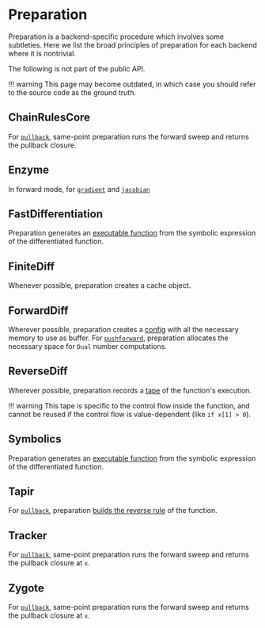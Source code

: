 # Preparation

Preparation is a backend-specific procedure which involves some subtleties.
Here we list the broad principles of preparation for each backend where it is nontrivial.

The following is not part of the public API.

!!! warning
    This page may become outdated, in which case you should refer to the source code as the ground truth.

## ChainRulesCore

For [`pullback`](@ref), same-point preparation runs the forward sweep and returns the pullback closure.

## Enzyme

In forward mode, for [`gradient`](@ref) and [`jacobian`](@ref)

## FastDifferentiation

Preparation generates an [executable function](https://brianguenter.github.io/FastDifferentiation.jl/stable/makefunction/) from the symbolic expression of the differentiated function.

## FiniteDiff

Whenever possible, preparation creates a cache object.

## ForwardDiff

Wherever possible, preparation creates a [config](https://juliadiff.org/ForwardDiff.jl/stable/user/api/#Preallocating/Configuring-Work-Buffers) with all the necessary memory to use as buffer.
For [`pushforward`](@ref), preparation allocates the necessary space for `Dual` number computations.

## ReverseDiff

Wherever possible, preparation records a [tape](https://juliadiff.org/ReverseDiff.jl/dev/api/#The-AbstractTape-API) of the function's execution.

!!! warning
    This tape is specific to the control flow inside the function, and cannot be reused if the control flow is value-dependent (like `if x[1] > 0`).

## Symbolics

Preparation generates an [executable function](https://docs.sciml.ai/Symbolics/stable/manual/build_function/) from the symbolic expression of the differentiated function.

## Tapir

For [`pullback`](@ref), preparation [builds the reverse rule](https://github.com/withbayes/Tapir.jl?tab=readme-ov-file#how-it-works) of the function.

## Tracker

For [`pullback`](@ref), same-point preparation runs the forward sweep and returns the pullback closure at `x`.

## Zygote

For [`pullback`](@ref), same-point preparation runs the forward sweep and returns the pullback closure at `x`.
